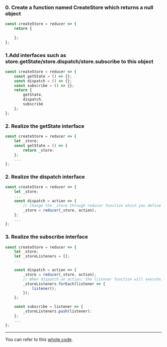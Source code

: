 ### 0. Create a function named CreateStore which returns a null object 

```javascript
const createStore = reducer => {
    return {
      
    };
};
```

### 1.Add interfaces such as store.getState/store.dispatch/store.subscribe to this object 

```javascript
const createStore = reducer => {
    const getState = () => {};
    const dispatch = () => {};
    const subscribe = () => {};
    return {
        getState,
        dispatch,
        subscribe
    };
};
```

### 2. Realize the getState interface

```javascript
const createStore = reducer => {
    let _store;
    const getState = () => {
        return _store;
    };
    ...
};
```


### 2. Realize the dispatch interface

```javascript
const createStore = reducer => {
    let _store;
    ...
    const dispatch = action => {
        // Change the _store through reducer function which you define outside the whole createStore
        _store = reducer(_store, action);
    };
    ...
};
```

### 3. Realize the subscribe interface

```javascript
const createStore = reducer => {
    let _store;
    let _storeListeners = [];
    ...

    const dispatch = action => {
        _store = reducer(_store, action);
        // When dispatch an action, the listener function will execute.
        _storeListeners.forEach(listener => {
            listener();
        });
    };

    const subscribe = listener => {
        _storeListeners.push(listener);
    };
    ...
};
```
----------
You can refer to this [whole code](./2.md).